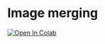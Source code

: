 # Image merging


[![Open In Colab](https://colab.research.google.com/assets/colab-badge.svg)](image_merging.ipynb)
